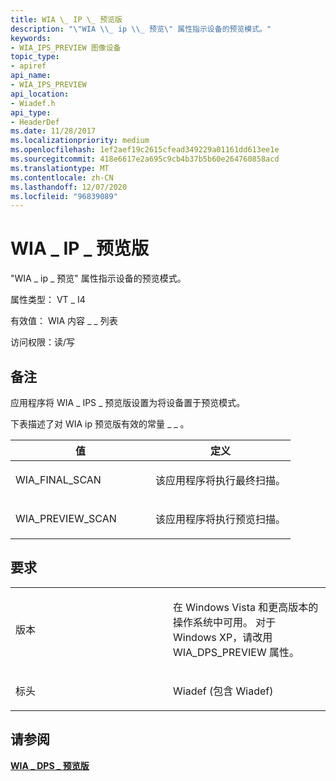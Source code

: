 ```yaml
---
title: WIA \_ IP \_ 预览版
description: "\"WIA \\_ ip \\_ 预览\" 属性指示设备的预览模式。"
keywords:
- WIA_IPS_PREVIEW 图像设备
topic_type:
- apiref
api_name:
- WIA_IPS_PREVIEW
api_location:
- Wiadef.h
api_type:
- HeaderDef
ms.date: 11/28/2017
ms.localizationpriority: medium
ms.openlocfilehash: 1ef2aef19c2615cfead349229a01161dd613ee1e
ms.sourcegitcommit: 418e6617e2a695c9cb4b37b5b60e264760858acd
ms.translationtype: MT
ms.contentlocale: zh-CN
ms.lasthandoff: 12/07/2020
ms.locfileid: "96839089"
---
```

# <a name="wia_ips_preview"></a>WIA \_ IP \_ 预览版


"WIA \_ ip \_ 预览" 属性指示设备的预览模式。

属性类型： VT \_ I4

有效值： WIA 内容 \_ \_ 列表

访问权限：读/写

<a name="remarks"></a>备注
-------

应用程序将 WIA \_ IPS \_ 预览版设置为将设备置于预览模式。

下表描述了对 WIA ip 预览版有效的常量 \_ \_ 。

<table>
<colgroup>
<col width="50%" />
<col width="50%" />
</colgroup>
<thead>
<tr class="header">
<th>值</th>
<th>定义</th>
</tr>
</thead>
<tbody>
<tr class="odd">
<td><p>WIA_FINAL_SCAN</p></td>
<td><p>该应用程序将执行最终扫描。</p></td>
</tr>
<tr class="even">
<td><p>WIA_PREVIEW_SCAN</p></td>
<td><p>该应用程序将执行预览扫描。</p></td>
</tr>
</tbody>
</table>

 

<a name="requirements"></a>要求
------------

<table>
<colgroup>
<col width="50%" />
<col width="50%" />
</colgroup>
<tbody>
<tr class="odd">
<td><p>版本</p></td>
<td><p>在 Windows Vista 和更高版本的操作系统中可用。 对于 Windows XP，请改用 WIA_DPS_PREVIEW 属性。</p></td>
</tr>
<tr class="even">
<td><p>标头</p></td>
<td>Wiadef (包含 Wiadef) </td>
</tr>
</tbody>
</table>

## <a name="see-also"></a>请参阅


[**WIA \_ DPS \_ 预览版**](wia-dps-preview.md)

 

 






